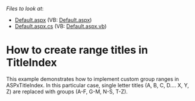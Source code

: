 <!-- default file list -->
*Files to look at*:

* [Default.aspx](./CS/WebSite/Default.aspx) (VB: [Default.aspx](./VB/WebSite/Default.aspx))
* [Default.aspx.cs](./CS/WebSite/Default.aspx.cs) (VB: [Default.aspx.vb](./VB/WebSite/Default.aspx.vb))
<!-- default file list end -->
# How to create range titles in TitleIndex


<p>This example demonstrates how to implement custom group ranges in ASPxTitleIndex. In this particular case, single letter titles (A, B, C, D.... X, Y, Z) are replaced with groups (A-F, G-M, N-S, T-Z).</p>

<br/>


